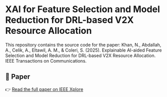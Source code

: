 # XAI for Feature Selection and Model Reduction for DRL-based V2X Resource Allocation

This repository contains the source code for the paper: Khan, N., Abdallah, A., Celik, A., Eltawil, A. M., & Coleri, S. (2025). Explainable AI-aided Feature Selection and Model Reduction for DRL-based V2X Resource Allocation. IEEE Transactions on Communications.

## 📄 Paper
 
👉 [Read the full paper on IEEE Xplore](https://ieeexplore.ieee.org/stamp/stamp.jsp?arnumber=10938921)



